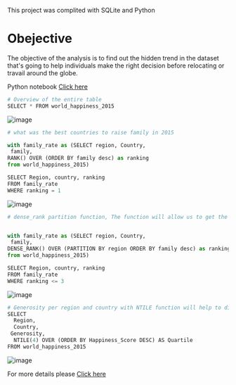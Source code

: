 This project was complited with SQLite and Python

# Obejective

The objective of the analysis is to find out the hidden trend in the dataset that's going to help individuals make the right decision before relocating or travail around the globe.

Python notebook [Click here](https://github.com/JoshuaKab/Python-and-R/blob/main/world%20happiness%20score.ipynb)


```python
# Overview of the entire table
SELECT * FROM world_happiness_2015

```
![image](https://github.com/JoshuaKab/SQL-Queries/assets/135429439/eeeb7673-c371-4018-85a6-6d81fb8f5d3b)


```python
# what was the best countries to raise family in 2015

with family_rate as (SELECT region, Country,
 family,
RANK() OVER (ORDER BY family desc) as ranking
from world_happiness_2015)

SELECT Region, country, ranking
FROM family_rate
WHERE ranking = 1

```
![image](https://github.com/JoshuaKab/SQL-Queries/assets/135429439/4e601af8-d9b4-4882-9f3d-5734314bcd4c)

```python
# dense_rank partition function, The function will allow us to get the 3 top countries with high rate of rasing families per region in 2015 


with family_rate as (SELECT region, Country,
 family,
DENSE_RANK() OVER (PARTITION BY region ORDER BY family desc) as ranking
from world_happiness_2015)

SELECT Region, country, ranking
FROM family_rate
WHERE ranking <= 3
```
![image](https://github.com/JoshuaKab/SQL-Queries/assets/135429439/4dfdeb33-5f6d-4cc1-8823-24084a6960d2)

```python
# Generosity per region and country with NTILE function will help to divide the Happiness score in 4 groups per country 
SELECT 
  Region, 
  Country, 
 Generosity, 
  NTILE(4) OVER (ORDER BY Happiness_Score DESC) AS Quartile
FROM world_happiness_2015
```
![image](https://github.com/JoshuaKab/SQL-Queries/assets/135429439/44734ef9-ee61-489a-87da-495b3d247a64)

For more details please  [Click here](https://github.com/JoshuaKab/Python-and-R/blob/main/world%20happiness%20score.ipynb)


